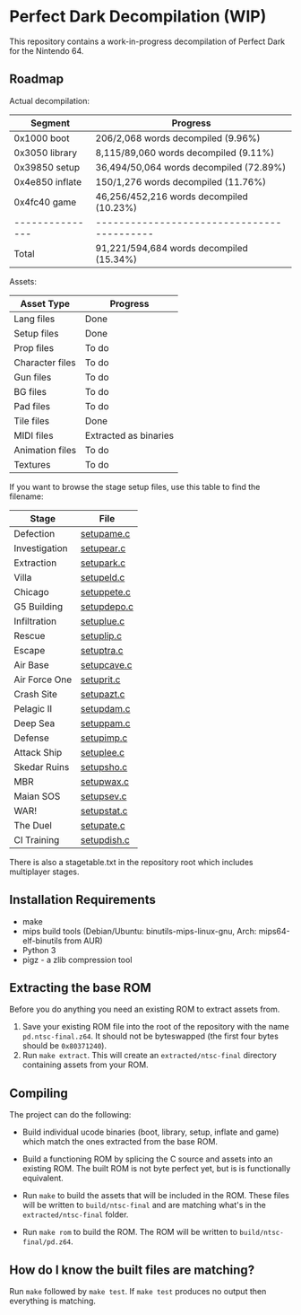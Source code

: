 # Perfect Dark Decompilation (WIP)

This repository contains a work-in-progress decompilation of Perfect Dark for the Nintendo 64.

## Roadmap

Actual decompilation:

| Segment         | Progress                                   |
| --------------- | ------------------------------------------ |
| 0x1000 boot     | 206/2,068 words decompiled (9.96%)         |
| 0x3050 library  | 8,115/89,060 words decompiled (9.11%)      |
| 0x39850 setup   | 36,494/50,064 words decompiled (72.89%)    |
| 0x4e850 inflate | 150/1,276 words decompiled (11.76%)        |
| 0x4fc40 game    | 46,256/452,216 words decompiled (10.23%)   |
| --------------- | ------------------------------------------ |
| Total           | 91,221/594,684 words decompiled (15.34%)   |

Assets:

| Asset Type      | Progress                                  |
| --------------- | ----------------------------------------- |
| Lang files      | Done                                      |
| Setup files     | Done                                      |
| Prop files      | To do                                     |
| Character files | To do                                     |
| Gun files       | To do                                     |
| BG files        | To do                                     |
| Pad files       | To do                                     |
| Tile files      | Done                                      |
| MIDI files      | Extracted as binaries                     |
| Animation files | To do                                     |
| Textures        | To do                                     |

If you want to browse the stage setup files, use this table to find the filename:

| Stage            | File                                       |
| ---------------- | ------------------------------------------ |
| Defection        | [setupame.c](src/files/setup/setupame.c)   |
| Investigation    | [setupear.c](src/files/setup/setupear.c)   |
| Extraction       | [setupark.c](src/files/setup/setupark.c)   |
| Villa            | [setupeld.c](src/files/setup/setupeld.c)   |
| Chicago          | [setuppete.c](src/files/setup/setuppete.c) |
| G5 Building      | [setupdepo.c](src/files/setup/setupdepo.c) |
| Infiltration     | [setuplue.c](src/files/setup/setuplue.c)   |
| Rescue           | [setuplip.c](src/files/setup/setuplip.c)   |
| Escape           | [setuptra.c](src/files/setup/setuptra.c)   |
| Air Base         | [setupcave.c](src/files/setup/setupcave.c) |
| Air Force One    | [setuprit.c](src/files/setup/setuprit.c)   |
| Crash Site       | [setupazt.c](src/files/setup/setupazt.c)   |
| Pelagic II       | [setupdam.c](src/files/setup/setupdam.c)   |
| Deep Sea         | [setuppam.c](src/files/setup/setuppam.c)   |
| Defense          | [setupimp.c](src/files/setup/setupimp.c)   |
| Attack Ship      | [setuplee.c](src/files/setup/setuplee.c)   |
| Skedar Ruins     | [setupsho.c](src/files/setup/setupsho.c)   |
| MBR              | [setupwax.c](src/files/setup/setupwax.c)   |
| Maian SOS        | [setupsev.c](src/files/setup/setupsev.c)   |
| WAR!             | [setupstat.c](src/files/setup/setupstat.c) |
| The Duel         | [setupate.c](src/files/setup/setupate.c)   |
| CI Training      | [setupdish.c](src/files/setup/setupdish.c) |

There is also a stagetable.txt in the repository root which includes multiplayer stages.

## Installation Requirements

* make
* mips build tools (Debian/Ubuntu: binutils-mips-linux-gnu, Arch: mips64-elf-binutils from AUR)
* Python 3
* pigz - a zlib compression tool

## Extracting the base ROM

Before you do anything you need an existing ROM to extract assets from.

1. Save your existing ROM file into the root of the repository with the name `pd.ntsc-final.z64`. It should not be byteswapped (the first four bytes should be `0x80371240`).
2. Run `make extract`. This will create an `extracted/ntsc-final` directory containing assets from your ROM.

## Compiling

The project can do the following:

* Build individual ucode binaries (boot, library, setup, inflate and game) which match the ones extracted from the base ROM.
* Build a functioning ROM by splicing the C source and assets into an existing ROM. The built ROM is not byte perfect yet, but is is functionally equivalent.

* Run `make` to build the assets that will be included in the ROM. These files will be written to `build/ntsc-final` and are matching what's in the `extracted/ntsc-final` folder.
* Run `make rom` to build the ROM. The ROM will be written to `build/ntsc-final/pd.z64`.

## How do I know the built files are matching?

Run `make` followed by `make test`. If `make test` produces no output then everything is matching.
